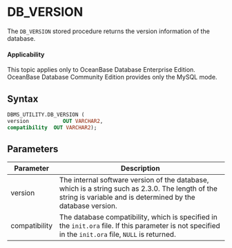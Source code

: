 DB_VERSION
===============================

The `DB_VERSION` stored procedure returns the version information of the database.

  <main id="notice" >
    <h4>Applicability</h4>
    <p>This topic applies only to OceanBase Database Enterprise Edition. OceanBase Database Community Edition provides only the MySQL mode. </p>
  </main>

Syntax
-----------------------

```sql
DBMS_UTILITY.DB_VERSION (
version           OUT VARCHAR2,
compatibility  OUT VARCHAR2);
```



Parameters
-------------------------



| Parameter | Description |
|---------------|---------------------------------------------------------------------------------|
| version | The internal software version of the database, which is a string such as 2.3.0.  The length of the string is variable and is determined by the database version.  |
| compatibility | The database compatibility, which is specified in the `init.ora` file. If this parameter is not specified in the `init.ora` file, `NULL` is returned.  |



